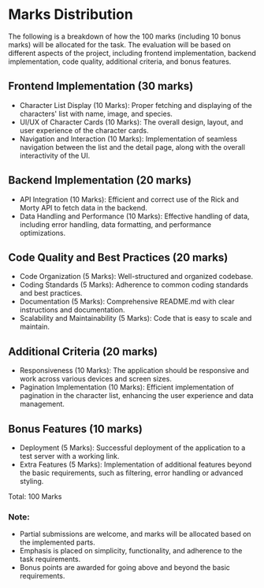 # Marks Distribution

The following is a breakdown of how the 100 marks (including 10 bonus marks) will be allocated for the task. The evaluation will be based on different aspects of the project, including frontend implementation, backend implementation, code quality, additional criteria, and bonus features.

## Frontend Implementation (30 marks)

- Character List Display (10 Marks): Proper fetching and displaying of the characters' list with name, image, and species.
- UI/UX of Character Cards (10 Marks): The overall design, layout, and user experience of the character cards.
- Navigation and Interaction (10 Marks): Implementation of seamless navigation between the list and the detail page, along with the overall interactivity of the UI.

## Backend Implementation (20 marks)

- API Integration (10 Marks): Efficient and correct use of the Rick and Morty API to fetch data in the backend.
- Data Handling and Performance (10 Marks): Effective handling of data, including error handling, data formatting, and performance optimizations.

## Code Quality and Best Practices (20 marks)

- Code Organization (5 Marks): Well-structured and organized codebase.
- Coding Standards (5 Marks): Adherence to common coding standards and best practices.
- Documentation (5 Marks): Comprehensive README.md with clear instructions and documentation.
- Scalability and Maintainability (5 Marks): Code that is easy to scale and maintain.

## Additional Criteria (20 marks)

- Responsiveness (10 Marks): The application should be responsive and work across various devices and screen sizes.
- Pagination Implementation (10 Marks): Efficient implementation of pagination in the character list, enhancing the user experience and data management.

## Bonus Features (10 marks)

- Deployment (5 Marks): Successful deployment of the application to a test server with a working link.
- Extra Features (5 Marks): Implementation of additional features beyond the basic requirements, such as filtering, error handling or advanced styling.

Total: 100 Marks

### Note:

- Partial submissions are welcome, and marks will be allocated based on the implemented parts.
- Emphasis is placed on simplicity, functionality, and adherence to the task requirements.
- Bonus points are awarded for going above and beyond the basic requirements.
